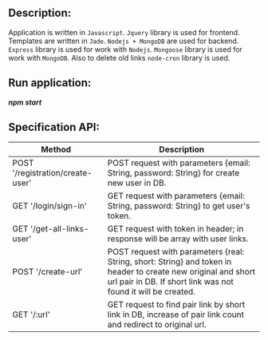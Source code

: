  Description:
 -----------------------------------
 Application is written in `Javascript`. `Jquery` library is used for frontend. Templates are written in `Jade`. `Nodejs + MongoDB` are used for backend. `Express` library is used for work with `Nodejs`. `Mongoose` library is used for work with `MongoDB`. Also to delete old links `node-cron` library is used.

 Run application:
-----------------------------------
 ***npm start***
    
 Specification API:
-----------------------------------
Method         | Description
----------------|----------------------
POST '/registration/create-user'     | POST request with parameters {email: String, password: String} for create new user in DB.
GET '/login/sign-in'      | GET request with parameters {email: String, password: String} to get user's token.
GET '/get-all-links-user'   | GET request with token in header; in response will be array with user links.
POST '/create-url'  | POST request with parameters {real: String, short: String} and token in header to create new original and short url pair in DB. If short link was not found it will be created. 
GET '/:url'     | GET request to find pair link by short link in DB, increase of pair link count and redirect to original url.

